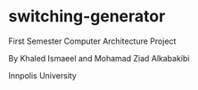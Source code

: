 # switching-generator
First Semester Computer Architecture Project

By Khaled Ismaeel and Mohamad Ziad Alkabakibi

Innpolis University
